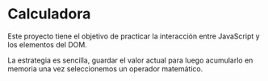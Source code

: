 # Calculadora
Este proyecto tiene el objetivo de practicar la interacción entre JavaScript y los elementos del DOM. 

La estrategia es sencilla, guardar el valor actual para luego acumularlo en memoria una vez seleccionemos un operador matemático.

